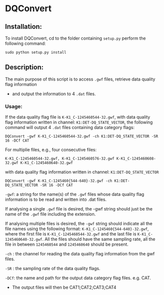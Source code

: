 # DQConvert

## Installation:
To install DQConvert, cd to the folder containing ```setup.py``` perform the following command:

```
sudo python setup.py install
``` 


## Description: 
The main purpose of this script is to access ```.gwf``` files, retrieve data quality flag information 
- and output the information to 4 ```.dat``` files.

### Usage:
If the data quality flag file is ```K-K1_C-1245460544-32.gwf```, with data quality flag information written in channel: 
```K1:DET-DQ_STATE_VECTOR```, the following command will output 4 ```.dat``` files containing data category flags:

```            
DQConvert -gwf K-K1_C-1245460544-32.gwf -ch K1:DET-DQ_STATE_VECTOR -SR 16 -DCf CAT
```

For multiplie files, e.g., four consecutive files: 

```K-K1_C-1245460544-32.gwf, K-K1_C-1245460576-32.gwf K-K1_C-1245460608-32.gwf K-K1_C-1245460640-32.gwf```

with data quality flag information written in channel: ```K1:DET-DQ_STATE_VECTOR```

```
DQConvert -gwf K-K1_C-1245460{544-640}-32.gwf -ch K1:DET-DQ_STATE_VECTOR -SR 16 -DCf CAT
```

```-gwf```: a string for the name(s) of the ```.gwf``` files whose data quality flag information 
is to be read and written into .dat files.

If analysing a single ```.gwf``` file is desired, the -gwf string should just be the name of the ```.gwf``` file including the extension.

If analysing multiple files is desired, the ```-gwf``` string should indicate all the file names using the following format:
```K-K1_C-1245460{544-640}-32.gwf```, where the first file is ```K-K1_C-1245460544-32.gwf``` and the last file is ```K-K1_C-1245460640-32.gwf```.
All the files should have the same sampling rate, all the file in between ```1245460544``` and ```1245460640``` should be present.
         
```-ch``` : the channel for reading the data quality flag information from the gwf files.

```-SR``` : the sampling rate of the data quality flags.

```-DCf```: the name and path for the output data category flag files. e.g. CAT. 
- The output files will then be CAT1;CAT2;CAT3;CAT4
